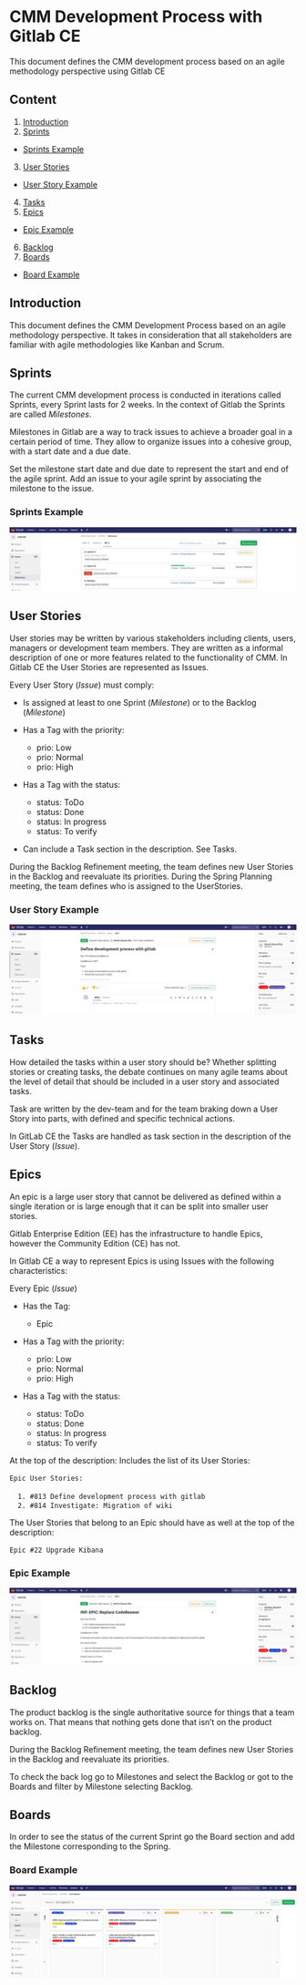 # CMM Development Process with Gitlab CE
This document defines the CMM development process based on an agile methodology perspective using Gitlab CE

## Content

1. [Introduction](#introduction)
2. [Sprints](#sprints)
- [Sprints Example](#Sprints-example)
3. [User Stories](#user-stories)
- [User Story Example](#user-story-example)
4. [Tasks](#tasks)
5. [Epics](#epics)
- [Epic Example](#epic-example)
6. [Backlog](#backlog)
7. [Boards](#boards)
- [Board Example](#board-example)

## Introduction

This document defines the CMM Development Process based on an agile methodology perspective.
It takes in consideration that all stakeholders are familiar with agile methodologies like Kanban and Scrum.

## Sprints

The current CMM development process is conducted in iterations called Sprints, every Sprint lasts for 2 weeks.
In the context of Gitlab the Sprints are called *Milestones*.

Milestones in Gitlab are a way to track issues to achieve a broader goal in a certain period of time.
They allow to organize issues into a cohesive group, with a start date and a due date.

Set the milestone start date and due date to represent the start and end of the agile sprint.
Add an issue to your agile sprint by associating the milestone to the issue.

### Sprints Example
![Alt](/sprints_01.JPG "Sprints (Milestones)")

## User Stories

User stories may be written by various stakeholders including clients, users, managers or development team members.
They are written as a informal description of one or more features related to the functionality of CMM.
In Gitlab CE the User Stories are represented as Issues.

Every User Story (*Issue*) must comply:

- Is assigned at least to one Sprint (*Milestone*) or to the Backlog (*Milestone*)

- Has a Tag with the priority:
	- prio: Low
	- prio: Normal
	- prio: High

- Has a Tag with the status:
	- status: ToDo
	- status: Done
	- status: In progress
	- status: To verify

- Can include a Task section in the description. See Tasks.

During the Backlog Refinement meeting, the team defines new User Stories in the Backlog and reevaluate its priorities.
During the Spring Planning meeting, the team defines who is assigned to the UserStories. 

### User Story Example
![Alt](/userstory_01.JPG "Sprints (User Story)")

## Tasks

How detailed the tasks within a user story should be?
Whether splitting stories or creating tasks, the debate continues on many agile teams about the level of detail that should be included in a user story and associated tasks.

Task are written by the dev-team and for the team braking down a User Story into parts, with defined and specific technical actions.

In GitLab CE the Tasks are handled as task section in the description of the User Story (*Issue*).

## Epics

An epic is a large user story that cannot be delivered as defined within a single iteration or is large enough that it can be split into smaller user stories.

Gitlab Enterprise Edition (EE) has the infrastructure to handle Epics, however the Community Edition (CE) has not.

In Gitlab CE a way to represent Epics is using Issues with the following characteristics:

Every Epic (*Issue*)

- Has the Tag:
	- Epic

- Has a Tag with the priority:
	- prio: Low
	- prio: Normal
	- prio: High
	
- Has a Tag with the status:
	- status: ToDo
	- status: Done
	- status: In progress
	- status: To verify

At the top of the description:
Includes the list of its User Stories:

```
Epic User Stories:

  1. #813 Define development process with gitlab
  2. #814 Investigate: Migration of wiki
```

The User Stories that belong to an Epic should have as well at the top of the description:

```
Epic #22 Upgrade Kibana
```

### Epic Example
![Alt](/epic_01.JPG "Epic as an Issue")

## Backlog

The product backlog is the single authoritative source for things that a team works on. That means that nothing gets done that isn’t on the product backlog.

During the Backlog Refinement meeting, the team defines new User Stories in the Backlog and reevaluate its priorities.

To check the back log go to Milestones and select the Backlog or got to the Boards and filter by Milestone selecting Backlog.

## Boards

In order to see the status of the current Sprint go the Board section and add the Milestone corresponding to the Spring.

### Board Example
![Alt](/board_01.JPG "Boards")
